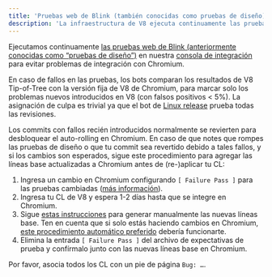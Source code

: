 ```yaml
---
title: 'Pruebas web de Blink (también conocidas como pruebas de diseño)'
description: 'La infraestructura de V8 ejecuta continuamente las pruebas web de Blink para evitar problemas de integración con Chromium. Este documento describe qué hacer en caso de que falle una prueba.'
---
```

Ejecutamos continuamente [las pruebas web de Blink (anteriormente conocidas como “pruebas de diseño”)](https://chromium.googlesource.com/chromium/src/+/master/docs/testing/web_tests.md) en nuestra [consola de integración](https://ci.chromium.org/p/v8/g/integration/console) para evitar problemas de integración con Chromium.

En caso de fallos en las pruebas, los bots comparan los resultados de V8 Tip-of-Tree con la versión fija de V8 de Chromium, para marcar solo los problemas nuevos introducidos en V8 (con falsos positivos < 5%). La asignación de culpa es trivial ya que el bot de [Linux release](https://ci.chromium.org/p/v8/builders/luci.v8.ci/V8%20Blink%20Linux) prueba todas las revisiones.

Los commits con fallos recién introducidos normalmente se revierten para desbloquear el auto-rolling en Chromium. En caso de que notes que rompes las pruebas de diseño o que tu commit sea revertido debido a tales fallos, y si los cambios son esperados, sigue este procedimiento para agregar las líneas base actualizadas a Chromium antes de (re-)aplicar tu CL:

1. Ingresa un cambio en Chromium configurando `[ Failure Pass ]` para las pruebas cambiadas ([más información](https://chromium.googlesource.com/chromium/src/+/master/docs/testing/web_test_expectations.md#updating-the-expectations-files)).
1. Ingresa tu CL de V8 y espera 1-2 días hasta que se integre en Chromium.
1. Sigue [estas instrucciones](https://chromium.googlesource.com/chromium/src/+/master/docs/testing/web_tests.md#Rebaselining-Web-Tests) para generar manualmente las nuevas líneas base. Ten en cuenta que si solo estás haciendo cambios en Chromium, [este procedimiento automático preferido](https://chromium.googlesource.com/chromium/src/+/master/docs/testing/web_test_expectations.md#how-to-rebaseline) debería funcionarte.
1. Elimina la entrada `[ Failure Pass ]` del archivo de expectativas de prueba y confírmalo junto con las nuevas líneas base en Chromium.

Por favor, asocia todos los CL con un pie de página `Bug: …`.
